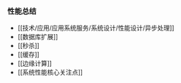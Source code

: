 ### 性能总结

- [[技术/应用/应用系统服务/系统设计/性能设计/异步处理]]
- [[数据库扩展]]
- [[秒杀]]
- [[缓存]]
- [[边缘计算]]
- [[系统性能核心关注点]]